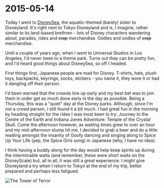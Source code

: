 # 2015-05-14

Today I went to [DisneySea](http://www.tokyodisneyresort.jp/en/tds/), the aquatic-themed (barely) sister to Disneyland. It's right next to Tokyo Disneyland and is, I imagine, rather similar to its land-based brethren - lots of Disney characters wandering about, parades, rides and ~~crap~~ merchandise. Oodles and oodles of ~~crap~~ merchandise.

Until a couple of years ago, when I went to Universal Studios in Los Angeles, I'd never been to a theme park. Turns out they can be pretty fun, and I'd heard good things about DisneySea, so off I headed.

First things first, Japanese people are mad for Disney. T-shirts, hats, plush toys, backpacks, keyrings, socks, stickers - you name it, they wore it or had it dangling off their person.

I'd been warned that the crowds line up early and my best bet was to join them in order get as much done early in the day as possible. Being a Thursday, this was a "quiet" day at the Disney parks. Although, since I'm not a crowd person, I still found it a bit much. I had great fun in the morning by heading straight for the rides I was most keen to try: Journey to the Centre of the Earth and Indiana Jones Adventure: Temple of the Crystal Skull. Come the afternoon however, as waiting times grew to over an hour and my mid-afternoon slump hit me, I decided to grab a beer and do a little reading amongst the insanity of Goofy dancing and singing along to Spice Up Your Life (yep, the Spice Girls song) in Japanese (why, I have no idea).

I think having a buddy along for the day would help keep spirits up during the interminable waits (and remember, these were short waits on the DisneyScale) but, all in all, it was still a great experience. I might give Disneyland a try when I return to Tokyo at the end of my trip, better prepared and perhaps less fatigued.

![The Tower of Terror](https://lh6.googleusercontent.com/-lf-mzKaUovo/VVRcMOjvF9I/AAAAAAAADwM/XhZClOPPLDI/w798-h1418-no/DSC_0040.JPG)
